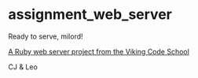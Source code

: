 # assignment_web_server
Ready to serve, milord!

[A Ruby web server project from the Viking Code School](http://www.vikingcodeschool.com)

CJ & Leo
